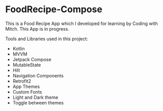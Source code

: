 # FoodRecipe-Compose

This is a Food Recipe App which I developed for learning by Coding with Mitch. This App is in progress.

Tools and Libraries used in this project:

- Kotlin
- MVVM
- Jetpack Compose
- MutableState
- Hilt
- Navigation Components
- Retrofit2
- App Themes
- Custom Fonts
- Light and Dark theme
- Toggle between themes
